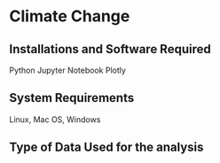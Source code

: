 # Climate Change
## Installations and Software Required
Python
Jupyter Notebook
Plotly

## System Requirements
Linux, Mac OS, Windows

## Type of Data Used for the analysis
